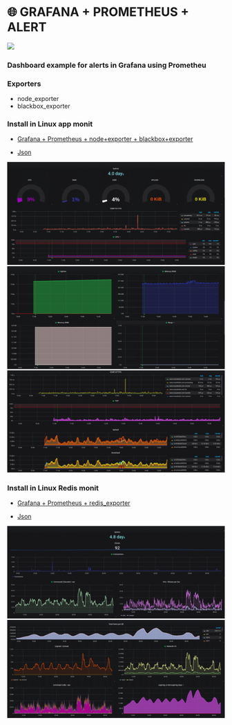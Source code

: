 # 🌐 GRAFANA + PROMETHEUS + ALERT

<img src="https://logodix.com/logo/1736776.png">

### Dashboard example for alerts in Grafana using Prometheu
### **Exporters**
- node_exporter
- blackbox_exporter
### **Install in Linux app monit**

- [Grafana + Prometheus + node+exporter + blackbox+exporter](https://github.com/luizgustavo77/Notes/blob/master/Cloud/Linux/Grafana_Prometheus.md)

- [Json](https://github.com/luizgustavo77/Grafana/blob/master/dashboard/luizgustavo77-github-SERVER.json)


![Dash1](./images/lg1.png)
![Dash2](./images/lg2.png)
![Dash3](./images/lg3.png)

### **Install in Linux Redis monit**
- [Grafana + Prometheus + redis_exporter](https://github.com/luizgustavo77/Estudos/blob/master/Grafana_Prometheus.md)

- [Json](https://github.com/luizgustavo77/Grafana/blob/master/dashboard/luizgustavo77-github-REDIS.json)


![Dash4](./images/lg4.png)
![Dash5](./images/lg5.png)


